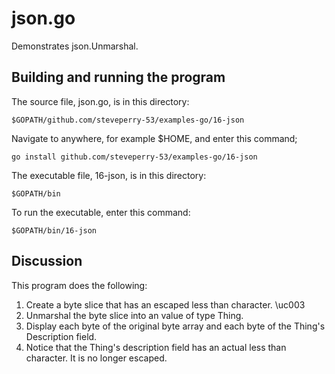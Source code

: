 # json.go

Demonstrates json.Unmarshal.

## Building and running the program
    
The source file, json.go, is in this directory:

    $GOPATH/github.com/steveperry-53/examples-go/16-json
    
Navigate to anywhere, for example $HOME, and enter this command;

    go install github.com/steveperry-53/examples-go/16-json
    
The executable file, 16-json, is in this directory:

    $GOPATH/bin
    
To run the executable, enter this command:

    $GOPATH/bin/16-json

## Discussion

This program does the following:

1. Create a byte slice that has an escaped less than character. \uc003
1. Unmarshal the byte slice into an value of type Thing.
1. Display each byte of the original byte array and each byte of the Thing's Description field.
1. Notice that the Thing's description field has an actual less than character. It is no longer escaped.
